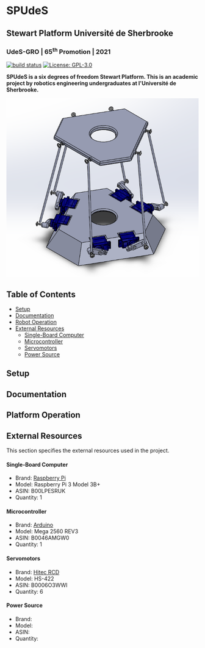 <div id="SPUdeS">
    <h1>SPUdeS</h1>
    <h2>Stewart Platform Université de Sherbrooke</h2>
    <h3>UdeS-GRO | 65<sup>th</sup> Promotion | 2021</h3>
</div>

[//]: # (------------------------------------------------)

<div id="badges">
    
[![build status](https://img.shields.io/travis/SPUdeS/SPUdes/master?logo=Travis&style=flat-square)](https://www.travis-ci.com/github/SPUdeS/SPUdeS)
[![License: GPL-3.0](https://img.shields.io/badge/License-GPLv3-blue.svg?style=flat-square)](https://github.com/SPUdeS/SPUdeS/blob/main/LICENSE) 

</div>

[//]: # (------------------------------------------------)

**SPUdeS is a six degrees of freedom Stewart Platform. This is an academic project by robotics engineering undergraduates at l'Université de Sherbrooke.**

<div id="robot" align="center">
    <img src="./img/Assembly.png" alt="Platform Assembly" width="703"/>
</div>

## Table of Contents
- [Setup](#Setup)
- [Documentation](#Documentation)
- [Robot Operation](#Operation)
- [External Resources](#Resources)
    - [Single-Board Computer](#Computer)
    - [Microcontroller](#Controller)
    - [Servomotors](#Servo)
    - [Power Source](#Power)

    
[//]: # (------------------------------------------------)

## <a id="Setup"></a>Setup


## <a id="Documentation"></a>Documentation


## <a id="Operation"></a>Platform Operation


## <a id="Resources"></a>External Resources
This section specifies the external resources used in the project.

#### <a id="Computer"></a>Single-Board Computer
- Brand: [Raspberry Pi](https://www.raspberrypi.org/products/raspberry-pi-3-model-b-plus/)
- Model: Raspberry Pi 3 Model 3B+
- ASIN: B00LPESRUK
- Quantity: 1

#### <a id="Controller"></a>Microcontroller
- Brand: [Arduino](https://store.arduino.cc/mega-2560-r3)
- Model: Mega 2560 REV3
- ASIN: B0046AMGW0
- Quantity: 1

#### <a id="Servo"></a>Servomotors
- Brand: [Hitec RCD](https://hitecrcd.com/products/servos/sport-servos/analog-sport-servos/hs-422/product)
- Model: HS-422
- ASIN: B0006O3WWI
- Quantity: 6

#### <a id="Power"></a>Power Source
- Brand: 
- Model:
- ASIN:
- Quantity:

